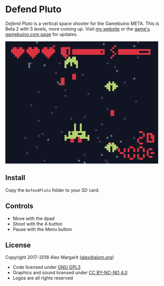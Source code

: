 Defend Pluto
============

*Defend Pluto* is a vertical space shooter for the Gamebuino META. This is Beta 2 with 5 levels, more coming up. Visit [my website](https://www.alxm.org/games/gamebuino.html#defend-pluto) or the [game's gamebuino.com page](https://gamebuino.com/creations/defend-pluto) for updates.

![Defend Pluto screenshot](https://github.com/alxm/defendpluto/raw/master/assets/gfx/screenshot02.gif "Defend Pluto screenshot")

Install
-------

Copy the `DefendPluto` folder to your SD card.

Controls
--------

* Move with the dpad
* Shoot with the A button
* Pause with the Menu button

License
-------

Copyright 2017-2018 Alex Margarit (alex@alxm.org)

* Code licensed under [GNU GPL3](https://www.gnu.org/licenses/gpl.html)
* Graphics and sound licensed under [CC BY-NC-ND 4.0](https://creativecommons.org/licenses/by-nc-nd/4.0/)
* Logos are all rights reserved
